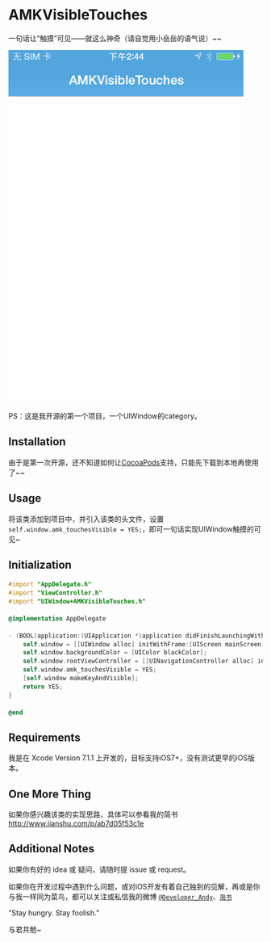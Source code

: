 # AMKVisibleTouches
一句话让“触摸”可见——就这么神奇（请自觉用小岳岳的语气说）~~

![AMKVisibleTouches](https://github.com/AndyM129/AMKVisibleTouches/blob/master/AMKVisibleTouchesDemo.gif)

PS：这是我开源的第一个项目，一个UIWindow的category。

## Installation
由于是第一次开源，还不知道如何让[CocoaPods](http://cocoapods.org)支持，只能先下载到本地再使用了~~

## Usage
将该类添加到项目中，并引入该类的头文件，设置`self.window.amk_touchesVisible = YES;`，即可一句话实现UIWindow触摸的可见~

## Initialization
```Objective-C
#import "AppDelegate.h"
#import "ViewController.h"
#import "UIWindow+AMKVisibleTouches.h"

@implementation AppDelegate

- (BOOL)application:(UIApplication *)application didFinishLaunchingWithOptions:(NSDictionary *)launchOptions {
    self.window = [[UIWindow alloc] initWithFrame:[UIScreen mainScreen].bounds];
    self.window.backgroundColor = [UIColor blackColor];
    self.window.rootViewController = [[UINavigationController alloc] initWithRootViewController:[ViewController new]];
    self.window.amk_touchesVisible = YES;
    [self.window makeKeyAndVisible];
    return YES;
}

@end
```

## Requirements
我是在 Xcode Version 7.1.1 上开发的，目标支持iOS7+，没有测试更早的iOS版本。

## One More Thing

如果你感兴趣该类的实现思路，具体可以参看我的简书 http://www.jianshu.com/p/ab7d05f53c1e

## Additional Notes

如果你有好的 idea 或 疑问，请随时提 issue 或 request。

如果你在开发过程中遇到什么问题，或对iOS开发有着自己独到的见解，再或是你与我一样同为菜鸟，都可以关注或私信我的微博 [`@Developer_Andy`](http://weibo.com/u/5271489088)、[`简书`](http://www.jianshu.com/users/28d89b68984b/latest_articles)

“Stay hungry. Stay foolish.”

与君共勉~
